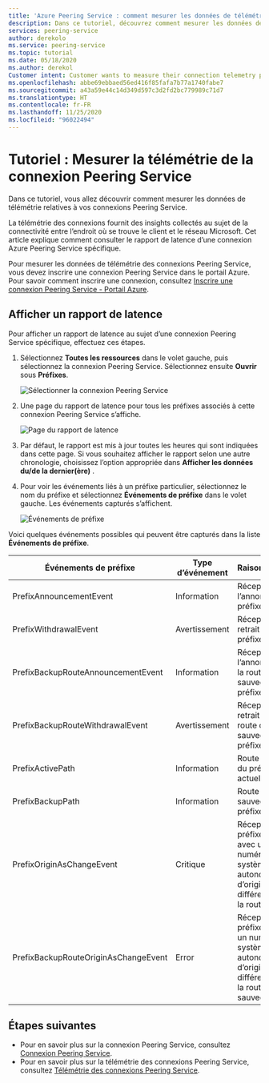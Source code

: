 ```yaml
---
title: 'Azure Peering Service : comment mesurer les données de télémétrie des connexions '
description: Dans ce tutoriel, découvrez comment mesurer les données de télémétrie des connexions.
services: peering-service
author: derekolo
ms.service: peering-service
ms.topic: tutorial
ms.date: 05/18/2020
ms.author: derekol
Customer intent: Customer wants to measure their connection telemetry per prefix to Microsoft services with Azure Peering Service.
ms.openlocfilehash: abbe69ebbaed56ed416f85fafa7b77a1740fabe7
ms.sourcegitcommit: a43a59e44c14d349d597c3d2fd2bc779989c71d7
ms.translationtype: HT
ms.contentlocale: fr-FR
ms.lasthandoff: 11/25/2020
ms.locfileid: "96022494"
---
```

# <a name="tutorial-measure-peering-service-connection-telemetry"></a>Tutoriel : Mesurer la télémétrie de la connexion Peering Service

 Dans ce tutoriel, vous allez découvrir comment mesurer les données de télémétrie relatives à vos connexions Peering Service.
 
 La télémétrie des connexions fournit des insights collectés au sujet de la connectivité entre l’endroit où se trouve le client et le réseau Microsoft. Cet article explique comment consulter le rapport de latence d’une connexion Azure Peering Service spécifique. 

Pour mesurer les données de télémétrie des connexions Peering Service, vous devez inscrire une connexion Peering Service dans le portail Azure. Pour savoir comment inscrire une connexion, consultez [Inscrire une connexion Peering Service - Portail Azure](azure-portal.md).


## <a name="view-a-latency-report"></a>Afficher un rapport de latence

Pour afficher un rapport de latence au sujet d’une connexion Peering Service spécifique, effectuez ces étapes.

1. Sélectionnez **Toutes les ressources** dans le volet gauche, puis sélectionnez la connexion Peering Service. Sélectionnez ensuite **Ouvrir** sous **Préfixes**. 

   ![Sélectionner la connexion Peering Service](./media/peering-service-measure/peering-service-measure-menu.png)

2. Une page du rapport de latence pour tous les préfixes associés à cette connexion Peering Service s’affiche. 

      ![Page du rapport de latence](./media/peering-service-measure/peering-service-latency-report.png)

3. Par défaut, le rapport est mis à jour toutes les heures qui sont indiquées dans cette page. Si vous souhaitez afficher le rapport selon une autre chronologie, choisissez l’option appropriée dans **Afficher les données du/de la dernier(ère)** . 

4. Pour voir les événements liés à un préfixe particulier, sélectionnez le nom du préfixe et sélectionnez **Événements de préfixe** dans le volet gauche. Les événements capturés s’affichent.


   ![Événements de préfixe](./media/peering-service-measure/peering-service-prefix-event.png)

 Voici quelques événements possibles qui peuvent être capturés dans la liste **Événements de préfixe**.

| **Événements de préfixe** | **Type d’événement**|**Raisonnement**|
|-----------|---------|---------|
| PrefixAnnouncementEvent |Information|Réception de l’annonce du préfixe|
| PrefixWithdrawalEvent|Avertissement| Réception du retrait du préfixe |
| PrefixBackupRouteAnnouncementEvent |Information|Réception de l’annonce de la route de sauvegarde du préfixe |
| PrefixBackupRouteWithdrawalEvent|Avertissement|Réception du retrait de la route de sauvegarde du préfixe |
| PrefixActivePath |Information| Route active du préfixe actuel   |
| PrefixBackupPath | Information|Route de sauvegarde du préfixe actuel   |
| PrefixOriginAsChangeEvent|Critique| Réception du préfixe exact avec un numéro de système autonome d’origine différent (pour la route active)| 
| PrefixBackupRouteOriginAsChangeEvent  | Error|Réception du préfixe avec un numéro de système autonome d’origine différent (pour la route de sauvegarde)  |

## <a name="next-steps"></a>Étapes suivantes

- Pour en savoir plus sur la connexion Peering Service, consultez [Connexion Peering Service](connection.md).
- Pour en savoir plus sur la télémétrie des connexions Peering Service, consultez [Télémétrie des connexions Peering Service](connection-telemetry.md).